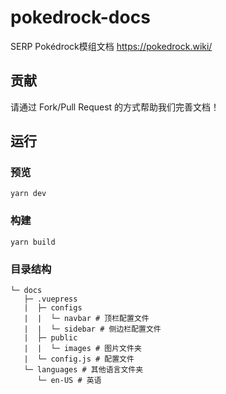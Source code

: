 # pokedrock-docs
SERP Pokédrock模组文档
<https://pokedrock.wiki/>

## 贡献
请通过 Fork/Pull Request 的方式帮助我们完善文档！

## 运行
### 预览
```shell
yarn dev
```

### 构建
``` shell
yarn build
```

### 目录结构
```
└─ docs
   ├─ .vuepress
   |  ├─ configs
   |  |  └─ navbar # 顶栏配置文件
   |  |  └─ sidebar # 侧边栏配置文件
   |  ├─ public
   |  |  └─ images # 图片文件夹
   |  └─ config.js # 配置文件
   └─ languages # 其他语言文件夹
      └─ en-US # 英语
```
